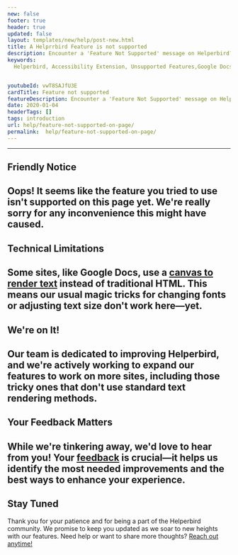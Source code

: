 ```yaml
---
new: false
footer: true
header: true
updated: false
layout: templates/new/help/post-new.html
title: A Helprrbird Feature is not supported
description: Encounter a 'Feature Not Supported' message on Helperbird? Learn why some enhancements, like font changes, aren't currently available on certain platforms, including Google Docs, and how we're evolving to bring you universal accessibility. 
keywords:
  Helperbird, Accessibility Extension, Unsupported Features,Google Docs Accessibility,Web Extension Compatibility,Accessibility Tools,Helperbird Updates,Canvas Limitations, User Experience Accessibility,Helperbird Compatibility,Extension Feature Support


youtubeId: vwT8SAJfU3E
cardTitle: Feature not supported
featureDescription: Encounter a 'Feature Not Supported' message on Helperbird? Learn why some enhancements, like font changes, aren't currently available on certain platforms, including Google Docs, and how we're evolving to bring you universal accessibility. 
date: 2020-01-04
headerTags: []
tags: introduction
url: help/feature-not-supported-on-page/
permalink:  help/feature-not-supported-on-page/
---
```


---

## Friendly Notice

Oops! It seems like the feature you tried to use isn't supported on this page yet. We're really sorry for any inconvenience this might have caused.
---

## Technical Limitations

Some sites, like Google Docs, use a [canvas to render text](https://zapier.com/blog/google-docs-canvas-based-rendering/) instead of traditional HTML. This means our usual magic tricks for changing fonts or adjusting text size don't work here—yet.
---

## We're on It!

Our team is dedicated to improving Helperbird, and we're actively working to expand our features to work on more sites, including those tricky ones that don't use standard text rendering methods.
---

## Your Feedback Matters

While we're tinkering away, we'd love to hear from you! Your [feedback](/feedback/) is crucial—it helps us identify the most needed improvements and the best ways to enhance your experience.
---

## Stay Tuned

Thank you for your patience and for being a part of the Helperbird community. We promise to keep you updated as we soar to new heights with our features. Need help or want to share more thoughts? [Reach out anytime!](/support/)